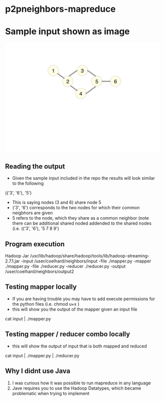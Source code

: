 # p2pneighbors-mapreduce

# Sample input shown as image
<img src="https://raw.githubusercontent.com/cody-elhard/p2pneighbors-mapreduce/master/inputnetwork.png" />

## Reading the output
- Given the sample input included in the repo the results will look similar to the following

(('3', '6'), '5')

- This is saying nodes (3 and 6) share node 5
- ('3', '6') corresponds to the two nodes for which their common neigbhors are given
- 5 refers to the node, which they share as a common neighbor (note there can be additional shared noded addended to the shared nodes (i.e. (('3', '6'), '5 7 8 9')

## Program execution
Hadoop
Jar
/usr/lib/hadoop/share/hadoop/tools/lib/hadoop-streaming-2.7.1.jar
-input /user/coelhard/neighbors/input
-file ./mapper.py
-mapper ./mapper.py
-file ./reducer.py
-reducer ./reducer.py
-output /user/coelhard/neighbors/output2

## Testing mapper locally
- If you are having trouble you may have to add execute permissions for the python files (i.e. chmod u+x <filename>)
- this will show you the output of the mapper given an input file

cat input | ./mapper.py

## Testing mapper / reducer combo locally
- this will show the output of input that is both mapped and reduced

cat input | ./mapper.py | ./reducer.py

## Why I didnt use Java
1. I was curious how it was possible to run mapreduce in any language
2. Jave requires you to use the Hadoop Datatypes, which became problematic when trying to implement

